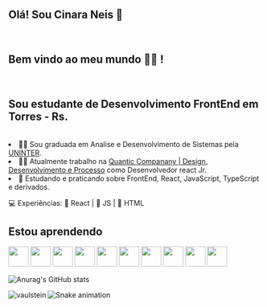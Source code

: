 ## Olá! Sou Cinara Neis <g-emoji class="g-emoji" alias="wave" fallback-src="https://github.githubassets.com/images/icons/emoji/unicode/1f44b.png">👋</g-emoji>
<br/>

## Bem vindo ao meu mundo <g-emoji class="g-emoji" alias="technologist" fallback-src="https://github.githubassets.com/images/icons/emoji/unicode/1f9d1-1f4bb.png">🧑‍💻</g-emoji> !
<br/>

## Sou estudante de Desenvolvimento FrontEnd em Torres - Rs.
<br/>

<li> <g-emoji class="g-emoji" alias="man_student" fallback-src="https://github.githubassets.com/images/icons/emoji/unicode/1f468-1f393.png">👨‍🎓</g-emoji>
    Sou graduada em Analise e Desenvolvimento de Sistemas pela <a href="https://www.uninter.com/" rel="nofollow">UNINTER</a>.
    
<li> <g-emoji class="g-emoji" alias="man_technologist" fallback-src="https://github.githubassets.com/images/icons/emoji/unicode/1f468-1f4bb.png">👨‍💻</g-emoji>
       Atualmente trabalho na <a href="https://quanticcode.com/" rel="nofollow">Quantic Companany | Design, Desenvolvimento e Processo</a> como Desenvolvedor react Jr.
<li> <g-emoji class="g-emoji" alias="book" fallback-src="https://github.githubassets.com/images/icons/emoji/unicode/1f4d6.png">📖</g-emoji>
        Estudando e praticando sobre FrontEnd, React, JavaScript, TypeScript e derivados.
  
<g-emoji class="g-emoji" alias="computer" fallback-src="https://github.githubassets.com/images/icons/emoji/unicode/1f4bb.png">💻</g-emoji>  Experiências:
  <g-emoji class="g-emoji" alias="blue_heart" fallback-src="https://github.githubassets.com/images/icons/emoji/unicode/1f499.png"> 💙 React</g-emoji> 
  <g-emoji class="g-emoji" alias="orange_heart" fallback-src="https://github.githubassets.com/images/icons/emoji/unicode/1f9e1.png">| 🧡 JS</g-emoji> 
  <g-emoji class="g-emoji" alias="purple_heart" fallback-src="https://github.githubassets.com/images/icons/emoji/unicode/1f49c.png"> | 💜 HTML</g-emoji>
<br/>
  
## Estou aprendendo

<img src="https://cdn.jsdelivr.net/gh/devicons/devicon/icons/react/react-original.svg" width="40" height="40" paddingHorizontal="25" />      <img src="https://cdn.jsdelivr.net/gh/devicons/devicon/icons/html5/html5-original.svg" width="40" height="40" paddingHorizontal="25"  />     <img src="https://cdn.jsdelivr.net/gh/devicons/devicon/icons/java/java-original.svg"  width="40" height="40" paddingHorizontal="25"  />    <img src="https://cdn.jsdelivr.net/gh/devicons/devicon/icons/javascript/javascript-original.svg"  width="40" height="40"  paddingHorizontal="25" />    <img src="https://cdn.jsdelivr.net/gh/devicons/devicon/icons/gitlab/gitlab-original.svg" width="40" height="40" paddingHorizontal="25" />    <img src="https://cdn.jsdelivr.net/gh/devicons/devicon/icons/git/git-original.svg" width="40" height="40" paddingHorizontal="25"  />    <img src="https://cdn.jsdelivr.net/gh/devicons/devicon/icons/css3/css3-original.svg" width="40" height="40" paddingHorizontal="25" /> <img src="https://cdn.jsdelivr.net/gh/devicons/devicon/icons/npm/npm-original-wordmark.svg" width="40" height="40" paddingHorizontal="25" />    <img src="https://cdn.jsdelivr.net/gh/devicons/devicon/icons/python/python-original.svg" width="40" height="40" paddingHorizontal="25" />    <img src="https://cdn.jsdelivr.net/gh/devicons/devicon/icons/postgresql/postgresql-original.svg" width="40" height="40" paddingHorizontal="25" />


![Anurag's GitHub stats](https://github-readme-stats.vercel.app/api?username=anuraghazra&show_icons=true&theme=dracula)
<p align="left"><img align="left" src="https://github-readme-stats.vercel.app/api/top-langs?username=cinara-neis&show_icons=true&locale=en&layout=compact&theme=radical" alt="vaulstein" /></p>


![Snake animation](https://github.com/cinara-neis/cinara-neis/blob/output/github-contribution-grid-snake.svg)
